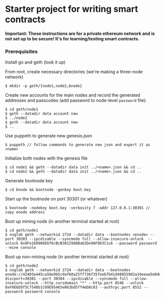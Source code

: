 # Starter project for writing smart contracts

#### **Important**: These instructions are for a private ethereum network and is not set up to be secure! It's for learning/testing smart contracts.

### Prerequisites

Install go and geth (look it up)

From root, create necessary directories (we're making a three-node network)

```
$ mkdir -p geth/{node1,node2,bnode}
```

Create new accounts for the main nodes and record the generated addresses and passcodes (add password to node-level `password` file):

```
$ cd geth/node1
$ geth --datadir data account new
$ ../node2
$ geth --datadir data account new
$ ..
```

Use puppeth to generate new genesis.json

```
$ puppeth // follow commands to generate new json and export it as <name>
```

Initialize both nodes with the genesis file

```
$ cd node1 && geth --datadir data init ../<name>.json && cd ..
$ cd node2 && geth --datadir data init ../<name>.json && cd ..
```

Generate bootnode key

```
$ cd bnode && bootnode -genkey boot.key
```

Start up the bootnode on port 30301 (or whatever)

```
$ bootnode -nodekey boot.key -verbosity 7 -addr 127.0.0.1:30301 // copy enode address
```

Boot up mining node (in another terminal started at root)

```
$ cd geth/node1
$ noglob geth --networkid 2724 --datadir data --bootnodes <enode> --port 30303 --ipcdisable --syncmode full --allow-insecure-unlock  --unlock 0x0Fe160906E6f6cBcB30129d8Ba62De9AF983C1c6 --password password --mine console
```

Boot up non-mining node (in another terminal started at root)

```
$ cd geth/node2
$ noglob geth --networkid 2724 --datadir data --bootnodes enode://42403e445ca56e9b5c9af60a25ff736f35feeb7b41d488559d2a34eeaa5e0dda5c99fe05d5eccc7fba36df452246b13f039d99239a20d78211205dad9f76d1f1@127.0.0.1:0?discport=30301 --port 30304 --ipcdisable --syncmode full --allow-insecure-unlock --http.corsdomain "*" --http.port 8546 --unlock 0xF0E6E0f5C7548b1C09E95465e063bd5ff4eD8c83 --authrpc.port 8552 --password password console
```
